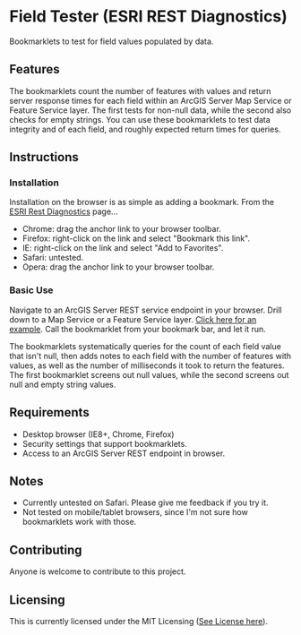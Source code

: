 # Field Tester (ESRI REST Diagnostics)

Bookmarklets to test for field values populated by data.

## Features

The bookmarklets count the number of features with values and return server response times for each field within an ArcGIS Server Map Service or Feature Service layer. The first tests for non-null data, while the second also checks for empty strings. You can use these bookmarklets to test data integrity and of each field, and roughly expected return times for queries.

## Instructions

### Installation

Installation on the browser is as simple as adding a bookmark. From the [ESRI Rest Diagnostics](http://raykendo.github.io/ESRI_REST_Diagnostics/) page...

- Chrome: drag the anchor link to your browser toolbar.
- Firefox: right-click on the link and select "Bookmark this link".
- IE: right-click on the link and select "Add to Favorites".
- Safari: untested.
- Opera: drag the anchor link to your browser toolbar. 

### Basic Use

Navigate to an ArcGIS Server REST service endpoint in your browser. Drill down to a Map Service or a Feature Service layer. [Click here for an example](http://sampleserver6.arcgisonline.com/arcgis/rest/services/Census/MapServer/3). Call the bookmarklet from your bookmark bar, and let it run.

The bookmarklets systematically queries for the count of each field value that isn't null, then adds notes to each field with the number of features with values, as well as the number of milliseconds it took to return the features. The first bookmarklet screens out null values, while the second screens out null and empty string values.

## Requirements

- Desktop browser (IE8+, Chrome, Firefox)
- Security settings that support bookmarklets.
- Access to an ArcGIS Server REST endpoint in browser.

## Notes

- Currently untested on Safari. Please give me feedback if you try it.
- Not tested on mobile/tablet browsers, since I'm not sure how bookmarklets work with those.

## Contributing

Anyone is welcome to contribute to this project.

## Licensing

This is currently licensed under the MIT Licensing ([See License here](https://github.com/raykendo/ESRI_REST_Diagnostics/blob/master/LICENSE)).
